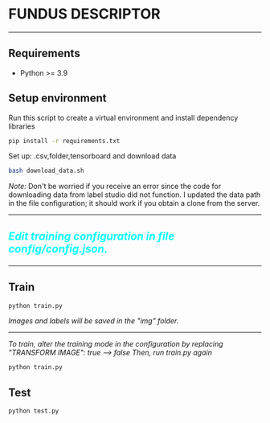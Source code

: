 # FUNDUS DESCRIPTOR
***
## Requirements
- Python >= 3.9

## Setup environment
Run this script to create a virtual environment and install dependency libraries
```bash
pip install -r requirements.txt
```
Set up: .csv,folder,tensorboard and download data
```bash
bash download_data.sh
```
*Note:* Don't be worried if you receive an error since the code for downloading data from label studio did not function.
I updated the data path in the file configuration; it should work if you obtain a clone from the server.
***
## *<p style='color:cyan'>Edit training configuration in file config/config.json.</p>*
***
## Train
```bash
python train.py
```
*Images and labels will be saved in the "img" folder.*  
***
*To train, alter the training mode in the configuration by replacing "TRANSFORM IMAGE": true --> false*
*Then, run train.py again*
```bash
python train.py
```
## Test
```bash
python test.py
```

